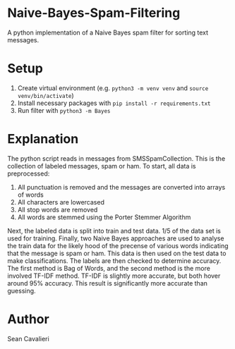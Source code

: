 # Naive-Bayes-Spam-Filtering
A python implementation of a Naive Bayes spam filter for sorting text messages.

# Setup
1. Create virtual environment (e.g. `python3 -m venv venv` and `source venv/bin/activate`)
2. Install necessary packages with `pip install -r requirements.txt`
3. Run filter with `python3 -m Bayes`

# Explanation
The python script reads in messages from SMSSpamCollection. This is the collection of labeled messages, spam or ham.
To start, all data is preprocessed:
 1. All punctuation is removed and the messages are converted into arrays of words
 2. All characters are lowercased
 3. All stop words are removed
 4. All words are stemmed using the Porter Stemmer Algorithm

Next, the labeled data is split into train and test data. 1/5 of the data set is used for training.
Finally, two Naive Bayes approaches are used to analyse the train data for the likely hood of the precense of various words indicating that the message is spam or ham. This data is then used on the test data to make classifications. The labels are then checked to determine accuracy. The first method is Bag of Words, and the second method is the more involved TF-IDF method. TF-IDF is slightly more accurate, but both hover around 95% accuracy. This result is significantly more accurate than guessing.

# Author
Sean Cavalieri
